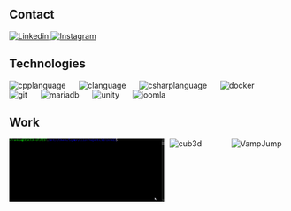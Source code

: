 ## Contact
<a href="https://www.linkedin.com/in/szymon-frankiewicz-9385a620b/" target="_blank">
    <img src="https://img.icons8.com/?size=100&id=xuvGCOXi8Wyg&format=png&color=000000" alt="Linkedin" width="50" height="50">
</a>
<a href="https://www.instagram.com/cpt_fran/" target="_blank">
    <img src="https://img.icons8.com/?size=100&id=Xy10Jcu1L2Su&format=png&color=000000" alt="Instagram" width="50" height="50">
</a>

## Technologies
<span style="display: inline-block; margin-right: 20px;">
    <img src="https://cdn.worldvectorlogo.com/logos/c.svg" alt="cpplanguage" width="50" height="50" style="pointer-events: none;">
</span>
<span style="display: inline-block; margin-right: 20px;">
    <img src="https://cdn.worldvectorlogo.com/logos/c-1.svg" alt="clanguage" width="50" height="50" style="pointer-events: none;">
</span>
<span style="display: inline-block; margin-right: 20px;">
    <img src="https://cdn.worldvectorlogo.com/logos/c--4.svg" alt="csharplanguage" width="50" height="50" style="pointer-events: none;">
</span>
<span style="display: inline-block; margin-right: 20px;">
    <img src="https://cdn.worldvectorlogo.com/logos/docker-4.svg" alt="docker" width="50" height="50" style="pointer-events: none;">
</span>
<span style="display: inline-block; margin-right: 20px;">
    <img src="https://cdn.worldvectorlogo.com/logos/git.svg" alt="git" width="100" height="50" style="pointer-events: none;">
</span>
<span style="display: inline-block; margin-right: 20px;">
    <img src="https://cdn.worldvectorlogo.com/logos/mariadb.svg" alt="mariadb" width="70" height="50" style="pointer-events: none;">
</span>
<span style="display: inline-block; margin-right: 20px;">
    <img src="https://cdn.worldvectorlogo.com/logos/unity-69.svg" alt="unity" width="50" height="50" style="pointer-events: none;">
</span>
<span style="display: inline-block; margin-right: 20px;">
    <img src="https://cdn.worldvectorlogo.com/logos/joomla.svg" alt="joomla" width="50" height="50" style="pointer-events: none;">
</span>

## Work
<div style="display: flex; gap: 10px;">
  <img src="https://github.com/paulobeckhauser/minishell/blob/main/minishell.gif" alt="minishell" width="280" height="auto">
  <img src="https://github.com/paulobeckhauser/cub3d/blob/main/bonus/textures/gif/cub3d.gif" alt="cub3d" width="280" height="auto">
  <img src="https://github.com/cptfran/VampJump/blob/main/Assets/Textures/demo.gif" alt="VampJump" width="280" height="auto">
</div>



<!--
**cptfran/cptfran** is a ✨ _special_ ✨ repository because its `README.md` (this file) appears on your GitHub profile.

Here are some ideas to get you started:

- 🔭 I’m currently working on ...
- 🌱 I’m currently learning ...
- 👯 I’m looking to collaborate on ...
- 🤔 I’m looking for help with ...
- 💬 Ask me about ...
- 📫 How to reach me: ...
- 😄 Pronouns: ...
- ⚡ Fun fact: ...
-->
